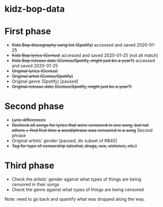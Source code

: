 # kidz-bop-data

# First phase

- ~~Kidz Bop discography song list (Spotify)~~ accessed and saved 2020-01-25
- ~~Kidz Bop lyrics (Genius)~~ accessed and saved 2020-01-25 (not all match)
- ~~Kidz Bop release date (Genius/Spotify, might just be a year?)~~ accessed and saved 2020-01-25
- ~~Original lyrics (Genius)~~
- ~~Original artist (Genius/Spotify)~~
- Original genre (Spotify) [paused]
- ~~Original release date (Genius/Spotify, might just be a year?)~~

# Second phase
- ~~Lyric differences~~
- ~~Recheck all songs for lyrics that were censored in one song, but not others + find first time a word/phrase was censored in a song~~
Second phrase
- Original artists' gender [paused, do subset of KB40]
- ~~Tag for type of censorship (alcohol, drugs, sex, violence, etc.)~~

# Third phase 

- Check the artists' gender against what types of things are being censored in their songs
- Check the genre against what types of things are being censored


Note: need to go back and quantify what was dropped along the way.